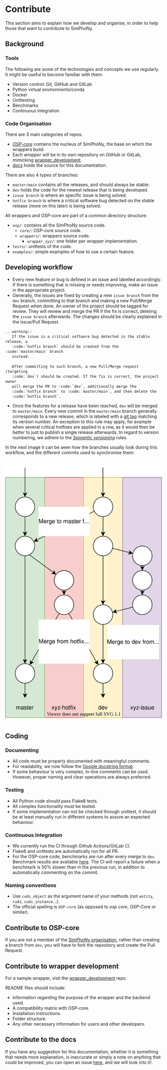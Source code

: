 # Contribute
This section aims to explain how we develop and organise,
in order to help those that want to contribute to SimPhoNy.

## Background
### Tools
The following are some of the technologies and concepts we use regularly.
It might be useful to become familiar with them:
 - Version control: Git, GitHub and GitLab
 - Python virtual environments/conda
 - Docker
 - Unittesting
 - Benchmarks
 - Continuous integration

### Code Organisation
There are 3 main categories of repos:
 - [_OSP-core_](https://github.com/simphony/osp-core) contains the nucleus of SimPhoNy, the base on which the wrappers build.
 - Each _wrapper_ will be in its own repository on GitHub or GitLab,
   mimicking [wrapper_development](https://github.com/simphony/wrapper-development).
 - [_docs_](https://github.com/simphony/docs) holds the source for this documentation.

There are also 4 types of branches:
 - `master/main` contains all the releases, and should always be stable.
 - `dev` holds the code for the newest release that is being developed.
 - `issue branch` is where an specific issue is being solved.
 - `hotfix branch` is where a critical software bug detected on the stable release (more on this later) is being solved.

All wrappers and OSP-core are part of a common directory structure:
- _`osp/`_: contains all the SimPhoNy source code.
  - _`core/`_: OSP-core source code.
  - _`wrappers/`_: wrappers source code.
    - _`wrapper_xyz/`_: one folder per wrapper implementation.
- _`tests/`_: unittests of the code.
- _`examples/`_: simple examples of how to use a certain feature.

## Developing workflow
- Every new feature or bug is defined in an issue and labelled accordingly.  
 If there is something that is missing or needs improving,
 make an issue in the appropriate project.
- Generally, the issues are fixed by creating a new `issue branch` from the `dev` branch, committing to that branch and making a new Pull/Merge Request when done. 
  An owner of the project should be tagged for review.
  They will review and merge the PR if the fix is correct, deleting the `issue branch` afterwards.
  The changes should be clearly explained in the issue/Pull Request.
```eval_rst
.. warning::
   If the issue is a critical software bug detected in the stable release, a 
   :code:`hotfix branch` should be created from the :code:`master/main` branch 
   instead. 
   
   After committing to such branch, a new Pull/Merge request (targeting 
   :code:`dev`) should be created. If the fix is correct, the project owner 
   will merge the PR to :code:`dev`, additionally merge the 
   :code:`hotfix branch` to :code:`master/main`, and then delete the 
   :code:`hotfix branch`.
```
- Once the features for a release have been reached, `dev` will be merged to 
  `master/main`. Every new commit in the `master/main` branch generally corresponds 
  to a new release, which is labeled with a 
  [git tag](https://git-scm.com/book/en/v2/Git-Basics-Tagging) matching its 
  version number. An exception to this rule may apply, for example when several 
  critical hotfixes are applied in a row, as it would then be better to just to 
  publish a single release afterwards. In regard to version numbering, we adhere to the 
  [_Semantic versioning_](https://semver.org/) rules.

In the next image it can be seen how the branches usually look during this workflow, and the different commits used to synchronise them:

<figure style="display: table; text-align:center; margin-left: auto; margin-right:auto">

![](./_static/img/branch_workflow.svg "Branches and commits")

</figure>

## Coding
### Documenting
- All code must be  properly documented with meaningful comments.
- For readability, we now follow the [Google docstring format](https://google.github.io/styleguide/pyguide.html#s3.8-comments-and-docstrings).
- If some behaviour is very complex, in-line comments can be used. 
  However, proper naming and clear operations are always preferred.

### Testing
- All Python code should pass Flake8 tests.
- All complex functionality must be tested.
- If some implementation can not be checked through unittest, it should be at least manually run in different systems to assure an expected behaviour.

### Continuous Integration
- We currently run the CI through Github Actions/GitLab CI.
- Flake8 and unittests are automatically run for all PR. 
- For the OSP-core code, benchmarks are run after every merge to `dev`. Benchmark results are 
  available [here](https://simphony.github.io/osp-core/dev/bench/index.html). 
  The CI will report a failure when a benchmark is 50% slower than in the previous run, in addition to automatically commenting on the commit. 

### Naming conventions
- Use `cuds_object` as the argument name of your methods (not `entity`, `cuds`, `cuds_instance`...).
- The official spelling is `OSP-core` (as opposed to _osp core_, _OSP-Core_ or similar).

## Contribute to OSP-core
If you are not a member of the [SimPhoNy organisation](https://github.com/simphony), rather than creating a branch
from `dev`, you will have to fork the repository and create the Pull Request.

## Contribute to wrapper development
For a sample wrapper, visit the [wrapper_development](https://github.com/simphony/wrapper-development) repo.

README files should include:
- Information regarding the purpose of the wrapper and the backend used.
- A compatibility matrix with OSP-core.
- Installation instructions.
- Folder structure.
- Any other necessary information for users and other developers.

## Contribute to the docs
If you have any suggestion for this documentation, whether it is something that needs more explanation, is inaccurate or simply a note on anything that could be improved, you can open an issue [here](https://github.com/simphony/docs/issues), and we will look into it!.


